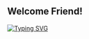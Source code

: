 
## Welcome Friend! 


[![Typing SVG](https://readme-typing-svg.demolab.com?font=Fira+Code&pause=1000&width=1000&height=100&lines=%E2%80%9CTwo+things+are+infinite%3A+the+universe+and+human+stupidity%2C;+and+I'm+not+sure+about+the+universe.%E2%80%9D++%E2%80%95+Albert+Einstein+)](https://git.io/typing-svg)
